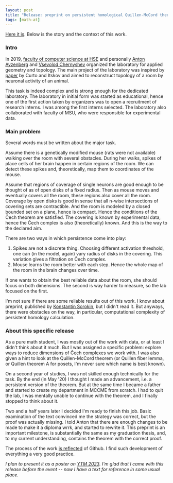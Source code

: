 ```yaml
---
layout: post
title: "Release: preprint on persistent homological Quillen-McCord theorem"
tags: [math-at]
---
```


[Here it is](https://arxiv.org/abs/2307.00177). Below is the story and the context of this work.

### Intro

In 2019, [faculty of computer science at HSE](https://cs.hse.ru/en/) and personally [Anton Ayzenberg](https://www.ayzenberg.xyz/) and [Vsevolod Chernyshev](https://www.hse.ru/en/org/persons/35919212) organized the laboratory for applied geometry and topology. The main project of the laboratory was inspired by [paper](https://pubmed.ncbi.nlm.nih.gov/18974826/) by Curto and Itskov and aimed to reconstruct topology of a room by neuronal activity of an animal.

This task is indeed complex and is strong enough for the dedicated laboratory. The laboratory in initial form was started as educational, hence one of the first action taken by organizers was to open a recruitment of research interns. I was among the first interns selected. The laboratory also collaborated with faculty of MSU, who were responsible for experimental data.

### Main problem

Several words must be written about the major task.

Assume there is a genetically modified mouse (rats were not available) walking over the room with several obstacles. During her walks, spikes of place cells of her brain happen in certain regions of the room. We can detect these spikes and, theoretically, map them to coordinates of the mouse.

Assume that regions of coverage of single neurons are good enough to be thought of as of open disks of a fixed radius. Then as mouse moves and eventually covers all the room, these regions also cover all the room. Coverage by open disks is good in sense that all n-wise intersections of covering sets are contractible. And the room is modeled by a closed bounded set on a plane, hence is compact. Hence the conditions of the Čech theorem are satisfied. The covering is known by experimental data, hence the Čech complex is also (theoretically) known. And this is the way to the declared aim.

There are two ways in which persistence come into play:

1. Spikes are not a discrete thing. Choosing different activation threshold, one can (in the model, again) vary radius of disks in the covering. This variation gives a filtration on Čech complex.
2. Mouse learns the room better with each step. Hence the whole map of the room in the brain changes over time.

If one wants to obtain the best reliable data about the room, she should focus on both dimensions. The second is way harder to measure, so the lab focused on the first.

I'm not sure if there are some reliable results out of this work. I know about preprint, published by [Konstantin Sorokin](https://www.hse.ru/en/org/persons/305123525), but I didn't read it. But anyways, there were obstacles on the way, in particular, computational complexity of persistent homology calculation. 

### About this specific release

As a pure math student, I was mostly out of the work with data, or at least I didn't think about it much. But I was assigned a specific problem: explore ways to reduce dimensions of Čech complexes we work with. I was also given a hint to look at the Quillen-McCord theorem (or Quillen fiber lemma, or Quillen theorem A for posets, I'm never sure which name is best known).

On a second year of studies, I was not skilled enough technically for the task. By the end (in May '20) I thought I made an advancement, i.e. a persistent version of the theorem. But at the same time I became a father and started to create my department in MCCME from scratch. I had to quit the lab, I was mentally unable to continue with the theorem, and I finally stopped to think about it.

Two and a half years later I decided I'm ready to finish this job. Basic examination of the text convinced me the strategy was correct, but the proof was actually missing. I told Anton that there are enough changes to be made to make it a diploma wrrk, and started to rewrite it. This preprint is an important milestone, is substantially the same as my graduation thesis, and, to my current understanding, contains the theorem with the correct proof.

The process of the work [is reflected](https://github.com/viviag/Approx_Quillen_McCord) of Github. I find such development of everything a very good practice.

_I plan to present it as a poster on [YTM 2023](https://ytm2023.epfl.ch/). I'm glad that I came with this release before the event -- now I have a text for reference in some usual place._